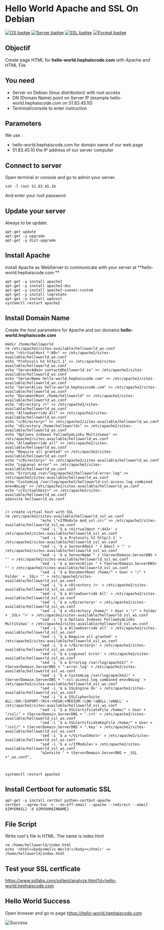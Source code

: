 # Hello World Apache and SSL On Debian
[![OS badge](https://img.shields.io/badge/OS-Debian-red.svg)](https://www.debian.org)
[![Server badge](https://img.shields.io/badge/Server-Apache-blue.svg)](https://httpd.apache.org)
[![SSL badge](https://img.shields.io/badge/SSL-certbot-blue.svg)](https://httpd.apache.org)
[![Format badge](https://img.shields.io/badge/Format-HTML-green.svg)](https://lyty.dev/html/index.html)

## Objectif 

Create page HTML for **hello-world.hephaiscode.com** with Apache and HTML File

## You need

- Server on Debian (linux distribution) with root access
- DN (Domain Name) point on Server IP (example hello-world.hephaiscode.com on 51.83.45.10)
- Terminal/console to enter instruction

## Parameters

We use :
 - hello-world.hephaiscode.com for domain name of our web page
 - 51.83.45.10 the IP address of our server computer
 

## Connect to server 

Open terminal or console and go to admin your server.

```
ssh -l root 51.83.45.10 
```

And enter your root password 

## Update your server

Always to be update.

```
apt-get update
apt-get -y upgrade
apt-get -y dist-upgrade
```

## Install Apache

Install Apache as WebServer to communicate with your server at **hello-world.hephaiscode.com **

```
apt-get -y install apache2
apt-get -y install apache2-doc
apt-get -y install apache2-suexec-custom
apt-get -y install logrotate
apt-get -y install openssl
systemctl restart apache2
```

## Install Domain Name

Create the host parameters for Apache and our domains **hello-world.hephaiscode.com**

```
mkdir /home/helloworld
rm /etc/apache2/sites-available/helloworld_ws.conf
echo "<VirtualHost *:80>" >> /etc/apache2/sites-available/helloworld_ws.conf
echo "Protocols h2 http/1.1" >> /etc/apache2/sites-available/helloworld_ws.conf
echo "ServerAdmin contact@helloworld.io" >> /etc/apache2/sites-available/helloworld_ws.conf
echo "ServerName hello-world.hephaiscode.com" >> /etc/apache2/sites-available/helloworld_ws.conf
echo "ServerAlias hello-world.hephaiscode.com" >> /etc/apache2/sites-available/helloworld_ws.conf
echo "DocumentRoot /home/helloworld" >> /etc/apache2/sites-available/helloworld_ws.conf
echo "<Directory />" >> /etc/apache2/sites-available/helloworld_ws.conf
echo "AllowOverride All" >> /etc/apache2/sites-available/helloworld_ws.conf
echo "</Directory>" >> /etc/apache2/sites-available/helloworld_ws.conf
echo "<Directory /home/helloworld>" >> /etc/apache2/sites-available/helloworld_ws.conf
echo "Options Indexes FollowSymLinks MultiViews" >> /etc/apache2/sites-available/helloworld_ws.conf
echo "AllowOverride all" >> /etc/apache2/sites-available/helloworld_ws.conf
echo "Require all granted" >> /etc/apache2/sites-available/helloworld_ws.conf
echo "</Directory>" >> /etc/apache2/sites-available/helloworld_ws.conf
echo "LogLevel error" >> /etc/apache2/sites-available/helloworld_ws.conf
echo "ErrorLog /var/log/apache2/helloworld-error.log" >> /etc/apache2/sites-available/helloworld_ws.conf
echo "CustomLog /var/log/apache2/helloworld-ssl-access.log combined env=NoLog" >> /etc/apache2/sites-available/helloworld_ws.conf
echo "</VirtualHost>" >> /etc/apache2/sites-available/helloworld_ws.conf
a2ensite helloworld_ws.conf


// create virtual host with SSL
rm /etc/apache2/sites-available/helloworld_ssl_ws.conf
                "echo \"<IfModule mod_ssl.c>\" >> /etc/apache2/sites-available/helloworld_ssl_ws.conf
                "sed -i '$ a <VirtualHost *:443>' > /etc/apache2/sites-available/helloworld_ssl_ws.conf
                "sed -i '$ a Protocols h2 http/1.1' > /etc/apache2/sites-available/helloworld_ssl_ws.conf
                "sed -i '$ a ServerAdmin " + Email + "' > /etc/apache2/sites-available/helloworld_ssl_ws.conf
                "sed -i '$ a ServerName " + tServerDomain.ServerDNS + "' > /etc/apache2/sites-available/helloworld_ssl_ws.conf
                "sed -i '$ a ServerAlias " + tServerDomain.ServerDNS+ "' > /etc/apache2/sites-available/helloworld_ssl_ws.conf
                "sed -i '$ a DocumentRoot /home/" + User + "/" + Folder  + _SSL+ "' > /etc/apache2/sites-available/helloworld_ssl_ws.conf
                "sed -i '$ a <Directory />' > /etc/apache2/sites-available/helloworld_ssl_ws.conf
                "sed -i '$ a AllowOverride All' > /etc/apache2/sites-available/helloworld_ssl_ws.conf
                "sed -i '$ a </Directory>' > /etc/apache2/sites-available/helloworld_ssl_ws.conf
                "sed -i '$ a <Directory /home/" + User + "/" + Folder  + _SSL+ ">' > /etc/apache2/sites-available/helloworld_ssl_ws.conf
                "sed -i '$ a Options Indexes FollowSymLinks MultiViews' > /etc/apache2/sites-available/helloworld_ssl_ws.conf
                "sed -i '$ a AllowOverride all' > /etc/apache2/sites-available/helloworld_ssl_ws.conf
                "sed -i '$ a Require all granted' > /etc/apache2/sites-available/helloworld_ssl_ws.conf
                "sed -i '$ a </Directory>' > /etc/apache2/sites-available/helloworld_ssl_ws.conf
                "sed -i '$ a LogLevel error' > /etc/apache2/sites-available/helloworld_ssl_ws.conf
                "sed -i '$ a ErrorLog /var/log/apache2/" + tServerDomain.ServerDNS + "-error.log' > /etc/apache2/sites-available/helloworld_ssl_ws.conf
                "sed -i '$ a CustomLog /var/log/apache2/" + tServerDomain.ServerDNS + "-ssl-access.log combined env=NoLog' > /etc/apache2/sites-available/helloworld_ssl_ws.conf
                "sed -i '$ a SSLEngine On' > /etc/apache2/sites-available/helloworld_ssl_ws.conf
                "sed -i '$ a SSLCipherSuite ALL:!DH:!EXPORT:!RC4:+HIGH:+MEDIUM:!LOW:!aNULL:!eNULL' > /etc/apache2/sites-available/helloworld_ssl_ws.conf
                "sed -i '$ a SSLCertificateFile /home/" + User + "/ssl/" + tServerDomain.ServerDNS + ".crt' > /etc/apache2/sites-available/helloworld_ssl_ws.conf
                "sed -i '$ a SSLCertificateKeyFile /home/" + User + "/ssl/" + tServerDomain.ServerDNS + ".key' > /etc/apache2/sites-available/helloworld_ssl_ws.conf
                "sed -i '$ a </VirtualHost>' > /etc/apache2/sites-available/helloworld_ssl_ws.conf
                "sed -i '$ a </IfModule>'> /etc/apache2/sites-available/helloworld_ssl_ws.conf
                "a2ensite " + tServerDomain.ServerDNS + _SSL +"_ws.conf",
                
                
                
systemctl restart apache2
```

## Install Certboot for automatic SSL
```
apt-get -y install certbot python-certbot-apache
certbot --agree-tos -n --no-eff-email --apache --redirect --email ${MYEMAIL} -d ${MYDOMAINNAME}
```

## File Script
Write root's file in HTML. The name is index.html
```
rm /home/helloworld/index.html
echo '<html><body>Hello World!</body></html>' >> /home/helloworld/index.html
```

## Test your SSL certficate 

https://www.ssllabs.com/ssltest/analyze.html?d=hello-world.hephaiscode.com


## Hello World Success

Open browser and go to page https://hello-world.hephaiscode.com 


![Success](https://img.shields.io/badge/Hello%20World-OK-Green.svg)
